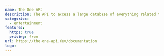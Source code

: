 ```yaml
---
name: The One API
description: The API to access a large database of everything related to Lord of the Rings Franchise.
categories:
  - entertainment
features:
  https: true
  pricing: free
url: https://the-one-api.dev/documentation
logo:
---
```

